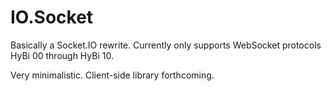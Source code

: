 IO.Socket
=========

Basically a Socket.IO rewrite. Currently only supports WebSocket
protocols HyBi 00 through HyBi 10.

Very minimalistic. Client-side library forthcoming.

